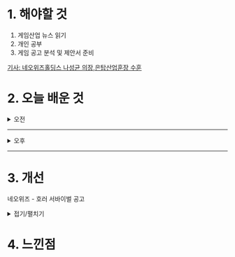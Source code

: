 
# 1. 해야할 것

1. 게임산업 뉴스 읽기 
2. 개인 공부  
3. 게임 공고 분석 및 제안서 준비

[기사: 네오위즈홀딩스 나성균 의장,은탑산업훈장 수훈](https://www.inven.co.kr/webzine/news/?news=301442)


# 2. 오늘 배운 것

<details>
<summary>오전</summary>

## 오늘의 뉴스
### 네오위즈홀딩스 나성균 의장,은탑산업훈장 수훈
![image](https://github.com/user-attachments/assets/5d0870e0-41f6-4a64-b84b-421002b31274)
```
재밌게 했던 P의 거짓의 완성과 게임 컨텐츠 전반에 대한 공로로 상을 수여했다.
```
</details>

****

<details>
<summary>오후</summary>


</details>

****


# 3. 개선
네오위즈 - 호러 서바이벌 공고

<details>
<summary>접기/펼치기</summary>

![image](https://github.com/user-attachments/assets/a49c4747-ff9c-4315-95a5-36058f276fd6)

</details>



# 4. 느낀점


